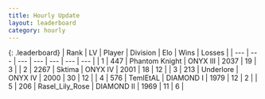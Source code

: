 ```yaml
---
title: Hourly Update
layout: leaderboard
category: hourly
---
```


{: .leaderboard}
| Rank | LV | Player | Division | Elo | Wins | Losses |
| --- | --- | --- | --- | --- | --- | --- |
| <span data-change="0">1</span> | 447 | <span title="ID: 742939">Phantom Knight</span> | ONYX III | <span data-change="0">2037</span> | <span data-change="0">19</span> | <span data-change="0">3</span> |
| <span data-change="2">2</span> | 2267 | <span title="ID: 353063">Sktima</span> | ONYX IV | <span data-change="33">2001</span> | <span data-change="4">18</span> | <span data-change="0">12</span> |
| <span data-change="-1">3</span> | 213 | <span title="ID: 745122">Underlore</span> | ONYX IV | <span data-change="1">2000</span> | <span data-change="3">30</span> | <span data-change="2">12</span> |
| <span data-change="2">4</span> | 576 | <span title="ID: 279743">TemIEtAL</span> | DIAMOND I | <span data-change="25">1979</span> | <span data-change="3">12</span> | <span data-change="0">2</span> |
| <span data-change="-2">5</span> | 206 | <span title="ID: 400903">Rasel_Lily_Rose</span> | DIAMOND II | <span data-change="-7">1969</span> | <span data-change="2">11</span> | <span data-change="2">6</span> |